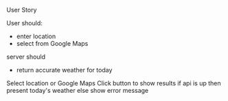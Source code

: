User Story

User should:
- enter location
- select from Google Maps

server should
- return accurate weather for today


Select location or Google Maps
Click button to show results
if api is up 
then present today's weather
else 
show error message